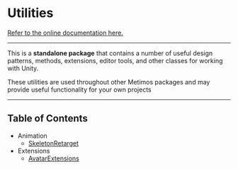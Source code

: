 # Utilities
[Refer to the online documentation here.](http://metimos.com/docs)

---

This is a **standalone package** that contains a number of useful design patterns, methods, extensions, editor tools, and other classes for working with Unity.

These utilities are used throughout other Metimos packages and may provide useful functionality for your own projects

---

## Table of Contents

- Animation
  - [SkeletonRetarget](Animation/SkeletonRetarget.md)
- Extensions
  - [AvatarExtensions](Extensions/AvatarExtensions.md)